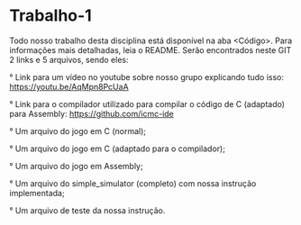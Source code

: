 # Trabalho-1
Todo nosso trabalho desta disciplina está disponível na aba &lt;Código>. Para informações mais detalhadas, leia o README.
Serão encontrados neste GIT 2 links e 5 arquivos, sendo eles:

° Link para um vídeo no youtube sobre nosso grupo explicando tudo isso: https://youtu.be/AqMpn8PcUaA

° Link para o compilador utilizado para compilar o código de C (adaptado) para Assembly: https://github.com/icmc-ide

° Um arquivo do jogo em C (normal);

° Um arquivo do jogo em C (adaptado para o compilador);

° Um arquivo do jogo em Assembly;

° Um arquivo do simple_simulator (completo) com nossa instrução implementada;

° Um arquivo de teste da nossa instrução.
